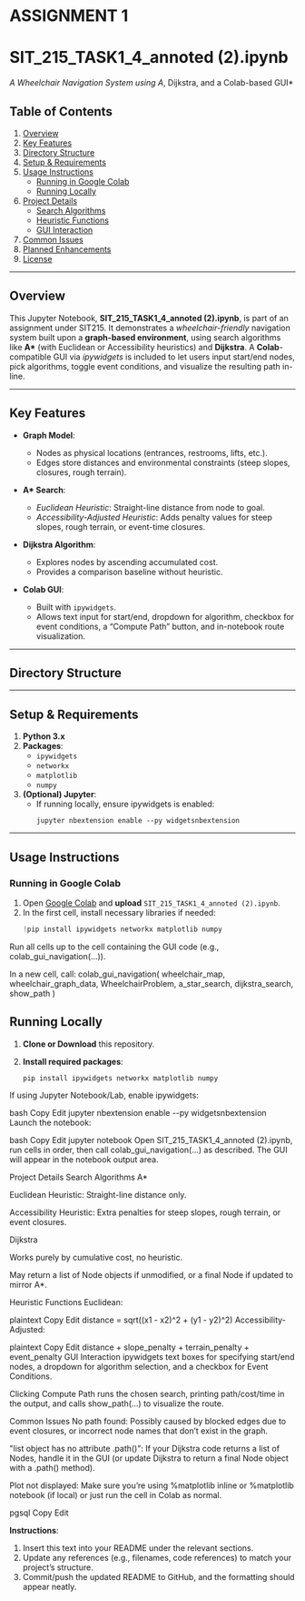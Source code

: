# ASSIGNMENT 1
# SIT_215_TASK1_4_annoted (2).ipynb

*A Wheelchair Navigation System using A*, Dijkstra, and a Colab-based GUI*

## Table of Contents
1. [Overview](#overview)
2. [Key Features](#key-features)
3. [Directory Structure](#directory-structure)
4. [Setup & Requirements](#setup--requirements)
5. [Usage Instructions](#usage-instructions)
   - [Running in Google Colab](#running-in-google-colab)
   - [Running Locally](#running-locally)
6. [Project Details](#project-details)
   - [Search Algorithms](#search-algorithms)
   - [Heuristic Functions](#heuristic-functions)
   - [GUI Interaction](#gui-interaction)
7. [Common Issues](#common-issues)
8. [Planned Enhancements](#planned-enhancements)
9. [License](#license)

---

## Overview

This Jupyter Notebook, **SIT_215_TASK1_4_annoted (2).ipynb**, is part of an assignment under SIT215. It demonstrates a *wheelchair-friendly* navigation system built upon a **graph-based environment**, using search algorithms like **A\*** (with Euclidean or Accessibility heuristics) and **Dijkstra**. A **Colab**-compatible GUI via *ipywidgets* is included to let users input start/end nodes, pick algorithms, toggle event conditions, and visualize the resulting path in-line.

---

## Key Features

- **Graph Model**:
  - Nodes as physical locations (entrances, restrooms, lifts, etc.).
  - Edges store distances and environmental constraints (steep slopes, closures, rough terrain).

- **A\* Search**:
  - *Euclidean Heuristic*: Straight-line distance from node to goal.
  - *Accessibility-Adjusted Heuristic*: Adds penalty values for steep slopes, rough terrain, or event-time closures.

- **Dijkstra Algorithm**:
  - Explores nodes by ascending accumulated cost.
  - Provides a comparison baseline without heuristic.

- **Colab GUI**:
  - Built with `ipywidgets`.
  - Allows text input for start/end, dropdown for algorithm, checkbox for event conditions, a “Compute Path” button, and in-notebook route visualization.

---

## Directory Structure


---

## Setup & Requirements

1. **Python 3.x**  
2. **Packages**:
   - `ipywidgets`
   - `networkx`
   - `matplotlib`
   - `numpy`
3. **(Optional) Jupyter**:
   - If running locally, ensure ipywidgets is enabled:
     ```
     jupyter nbextension enable --py widgetsnbextension
     ```

---

## Usage Instructions

### Running in Google Colab

1. Open [Google Colab](https://colab.research.google.com/) and **upload** `SIT_215_TASK1_4_annoted (2).ipynb`.
2. In the first cell, install necessary libraries if needed:
   ```python
   !pip install ipywidgets networkx matplotlib numpy
Run all cells up to the cell containing the GUI code (e.g., colab_gui_navigation(...)).

In a new cell, call:
colab_gui_navigation(
    wheelchair_map,
    wheelchair_graph_data,
    WheelchairProblem,
    a_star_search,
    dijkstra_search,
    show_path
)

## Running Locally

1. **Clone or Download** this repository.

2. **Install required packages**:
   ```bash
   pip install ipywidgets networkx matplotlib numpy
If using Jupyter Notebook/Lab, enable ipywidgets:

bash
Copy
Edit
jupyter nbextension enable --py widgetsnbextension
Launch the notebook:

bash
Copy
Edit
jupyter notebook
Open SIT_215_TASK1_4_annoted (2).ipynb, run cells in order, then call colab_gui_navigation(...) as described. The GUI will appear in the notebook output area.

Project Details
Search Algorithms
A*

Euclidean Heuristic: Straight-line distance only.

Accessibility Heuristic: Extra penalties for steep slopes, rough terrain, or event closures.

Dijkstra

Works purely by cumulative cost, no heuristic.

May return a list of Node objects if unmodified, or a final Node if updated to mirror A*.

Heuristic Functions
Euclidean:

plaintext
Copy
Edit
distance = sqrt((x1 - x2)^2 + (y1 - y2)^2)
Accessibility-Adjusted:

plaintext
Copy
Edit
distance + slope_penalty + terrain_penalty + event_penalty
GUI Interaction
ipywidgets text boxes for specifying start/end nodes, a dropdown for algorithm selection, and a checkbox for Event Conditions.

Clicking Compute Path runs the chosen search, printing path/cost/time in the output, and calls show_path(...) to visualize the route.

Common Issues
No path found: Possibly caused by blocked edges due to event closures, or incorrect node names that don’t exist in the graph.

"list object has no attribute .path()": If your Dijkstra code returns a list of Nodes, handle it in the GUI (or update Dijkstra to return a final Node object with a .path() method).

Plot not displayed: Make sure you’re using %matplotlib inline or %matplotlib notebook (if local) or just run the cell in Colab as normal.

pgsql
Copy
Edit

**Instructions**:
1. Insert this text into your README under the relevant sections.
2. Update any references (e.g., filenames, code references) to match your project’s structure.
3. Commit/push the updated README to GitHub, and the formatting should appear neatly.
